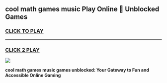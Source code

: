 
## cool math games music Play Online 👋 Unblocked Games
<h3>
<a href="https://news.freeplayer.one?title=cool_math_games_music&ref=17CMG">CLICK TO PLAY</a></h3>
<hr>

<h3>
<a href="https://news.freeplayer.one?title=cool_math_games_music&ref=17CMG">CLICK 2 PLAY</a>
  
</h3>

<a href="https://news.freeplayer.one?title=cool_math_games_music&ref=17CMG/"><img src="https://clearcache.store/games.png"></a>


**cool math games music games unblocked: Your Gateway to Fun and Accessible Online Gaming**
